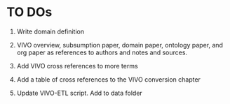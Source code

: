 # TO DOs

1.  Write domain definition

1.  VIVO overview, subsumption paper, domain paper, ontology paper, and org paper
    as references to authors and notes and sources.

1.  Add VIVO cross references to more terms

1.  Add a table of cross references to the VIVO conversion chapter

1.  Update VIVO-ETL script. Add to data folder

    